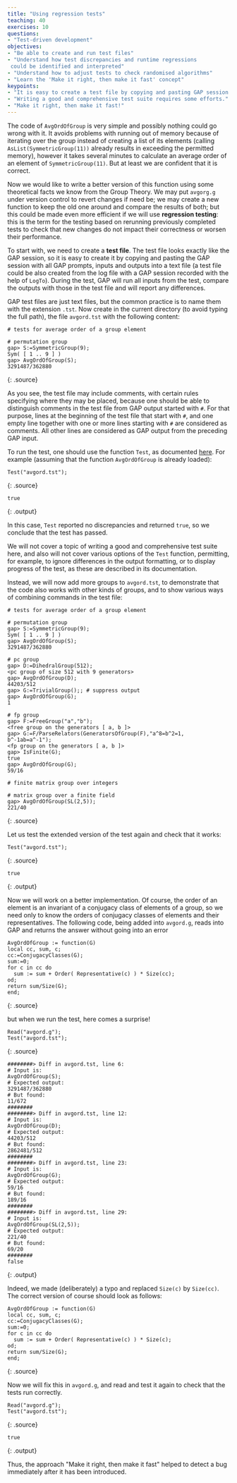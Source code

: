 ```yaml
---
title: "Using regression tests"
teaching: 40
exercises: 10
questions:
- "Test-driven development"
objectives:
- "Be able to create and run test files"
- "Understand how test discrepancies and runtime regressions
 could be identified and interpreted"
- "Understand how to adjust tests to check randomised algorithms"
- "Learn the 'Make it right, then make it fast' concept"
keypoints:
- "It is easy to create a test file by copying and pasting GAP session."
- "Writing a good and comprehensive test suite requires some efforts."
- "Make it right, then make it fast!"
---
```


The code of `AvgOrdOfGroup` is very simple and possibly nothing could go wrong
with it. It avoids problems with running out of memory because of iterating
over the group instead of creating a list of its elements
(calling `AsList(SymmetricGroup(11))` already results in exceeding the permitted
memory), however it takes several minutes to calculate an average order of an
element of `SymmetricGroup(11)`. But at least we are confident that it is
correct.

Now we would like to write a better version of this function using some
theoretical facts we know from the Group Theory. We may put
`avgorg.g` under version control to revert changes if need be;
we may create a new function to keep the old one around and compare the
results of both; but this could be made even more efficient if we will
use **regression testing**: this is the term for the testing based on
rerunning previously completed tests to check that new changes do not
impact their correctness or worsen their performance.

To start with, we need to create a **test file**. The test file looks
exactly like the GAP session, so it is easy to create it by copying and
pasting the GAP session with all GAP prompts, inputs and outputs into a
text file (a test file could be also created from the log file with a
GAP session recorded with the help of `LogTo`). During the test, GAP will
run all inputs from the test, compare the outputs with those in the test
file and will report any differences.

GAP test files are just text files, but the common practice is to name
them with the extension `.tst`. Now create in the current directory (to
avoid typing the full path), the file `avgord.tst` with the following content:

~~~
# tests for average order of a group element

# permutation group
gap> S:=SymmetricGroup(9);
Sym( [ 1 .. 9 ] )
gap> AvgOrdOfGroup(S);
3291487/362880
~~~
{: .source}

As you see, the test file may include comments, with certain rules specifying
where they may be placed, because one should be able to distinguish comments
in the test file from GAP output started with `#`. For that purpose,
lines at the beginning of the test file that start with `#`, and one empty line
together with one or more lines starting with `#` are considered as comments.
All other lines are considered as GAP output from the preceding GAP input.

To run the test, one should use the function `Test`, as documented
[here](http://www.gap-system.org/Manuals/doc/ref/chap7.html#X87712F9D8732193C).
For example (assuming that the function `AvgOrdOfGroup` is already loaded):

~~~
Test("avgord.tst");
~~~
{: .source}

~~~
true
~~~
{: .output}

In this case, `Test` reported no discrepancies and returned `true`, so we
conclude that the test has passed.

We will not cover a topic of writing a good and comprehensive test suite here,
and also will not cover various options of the `Test` function, permitting, for
example, to ignore differences in the output formatting, or to display progress
of the test, as these are described in its documentation.

Instead, we will now add more groups to `avgord.tst`, to demonstrate that the
code also works with other kinds of groups, and to show various ways of
combining commands in the test file:

~~~
# tests for average order of a group element

# permutation group
gap> S:=SymmetricGroup(9);
Sym( [ 1 .. 9 ] )
gap> AvgOrdOfGroup(S);
3291487/362880

# pc group
gap> D:=DihedralGroup(512);
<pc group of size 512 with 9 generators>
gap> AvgOrdOfGroup(D);
44203/512
gap> G:=TrivialGroup();; # suppress output
gap> AvgOrdOfGroup(G);
1

# fp group
gap> F:=FreeGroup("a","b");
<free group on the generators [ a, b ]>
gap> G:=F/ParseRelators(GeneratorsOfGroup(F),"a^8=b^2=1, b^-1ab=a^-1");
<fp group on the generators [ a, b ]>
gap> IsFinite(G);
true
gap> AvgOrdOfGroup(G);
59/16

# finite matrix group over integers

# matrix group over a finite field
gap> AvgOrdOfGroup(SL(2,5));
221/40
~~~
{: .source}

Let us test the extended version of the test again and check that it works:

~~~
Test("avgord.tst");
~~~
{: .source}

~~~
true
~~~
{: .output}

Now we will work on a better implementation. Of course, the order of an element
is an invariant of a conjugacy class of elements of a group, so we need only to
know the orders of conjugacy classes of elements and their representatives. The
following code, being added into `avgord.g`, reads into GAP and returns the answer
without going into an error

~~~
AvgOrdOfGroup := function(G)
local cc, sum, c;
cc:=ConjugacyClasses(G);
sum:=0;
for c in cc do
  sum := sum + Order( Representative(c) ) * Size(cc);
od;
return sum/Size(G);
end;
~~~
{: .source}

but when we run the test, here comes a surprise!

~~~
Read("avgord.g");
Test("avgord.tst");
~~~
{: .source}

~~~
########> Diff in avgord.tst, line 6:
# Input is:
AvgOrdOfGroup(S);
# Expected output:
3291487/362880
# But found:
11/672
########
########> Diff in avgord.tst, line 12:
# Input is:
AvgOrdOfGroup(D);
# Expected output:
44203/512
# But found:
2862481/512
########
########> Diff in avgord.tst, line 23:
# Input is:
AvgOrdOfGroup(G);
# Expected output:
59/16
# But found:
189/16
########
########> Diff in avgord.tst, line 29:
# Input is:
AvgOrdOfGroup(SL(2,5));
# Expected output:
221/40
# But found:
69/20
########
false
~~~
{: .output}

Indeed, we made (deliberately) a typo and replaced `Size(c)` by `Size(cc)`.
The correct version of course should look as follows:

~~~
AvgOrdOfGroup := function(G)
local cc, sum, c;
cc:=ConjugacyClasses(G);
sum:=0;
for c in cc do
  sum := sum + Order( Representative(c) ) * Size(c);
od;
return sum/Size(G);
end;
~~~
{: .source}

Now we will fix this in `avgord.g`, and read and test it again to check that
the tests run correctly.

~~~
Read("avgord.g");
Test("avgord.tst");
~~~
{: .source}

~~~
true
~~~
{: .output}

Thus, the approach "Make it right, then make it fast" helped to detect a bug
immediately after it has been introduced.
